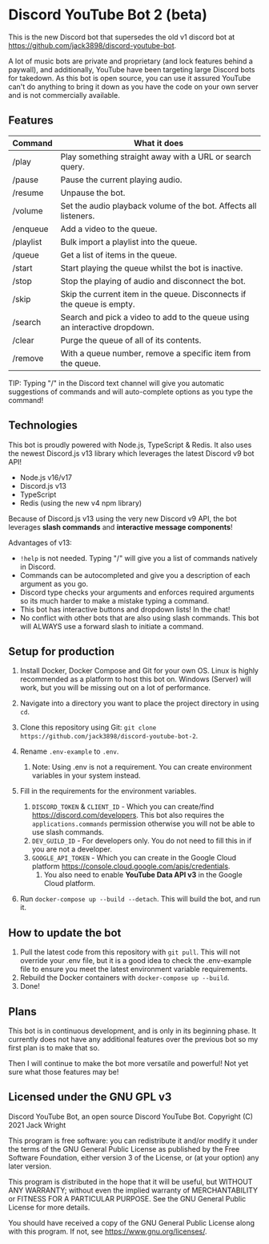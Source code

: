 # Discord YouTube Bot 2 (beta)

This is the new Discord bot that supersedes the old v1 discord bot at https://github.com/jack3898/discord-youtube-bot.

A lot of music bots are private and proprietary (and lock features behind a paywall), and additionally, YouTube have been targeting large Discord bots for takedown. As this bot is open source, you can use it assured YouTube can't do anything to bring it down as you have the code on your own server and is not commercially available.

## Features

| Command   | What it does                                                               |
| --------- | -------------------------------------------------------------------------- |
| /play     | Play something straight away with a URL or search query.                   |
| /pause    | Pause the current playing audio.                                           |
| /resume   | Unpause the bot.                                                           |
| /volume   | Set the audio playback volume of the bot. Affects all listeners.           |
| /enqueue  | Add a video to the queue.                                                  |
| /playlist | Bulk import a playlist into the queue.                                     |
| /queue    | Get a list of items in the queue.                                          |
| /start    | Start playing the queue whilst the bot is inactive.                        |
| /stop     | Stop the playing of audio and disconnect the bot.                          |
| /skip     | Skip the current item in the queue. Disconnects if the queue is empty.     |
| /search   | Search and pick a video to add to the queue using an interactive dropdown. |
| /clear    | Purge the queue of all of its contents.                                    |
| /remove   | With a queue number, remove a specific item from the queue.                |

TIP: Typing "/" in the Discord text channel will give you automatic suggestions of commands and will auto-complete options as you type the command!

## Technologies

This bot is proudly powered with Node.js, TypeScript & Redis.
It also uses the newest Discord.js v13 library which leverages the latest Discord v9 bot API!

- Node.js v16/v17
- Discord.js v13
- TypeScript
- Redis (using the new v4 npm library)

Because of Discord.js v13 using the very new Discord v9 API, the bot leverages **slash commands** and **interactive message components**!

Advantages of v13:

- `!help` is not needed. Typing "/" will give you a list of commands natively in Discord.
- Commands can be autocompleted and give you a description of each argument as you go.
- Discord type checks your arguments and enforces required arguments so its much harder to make a mistake typing a command.
- This bot has interactive buttons and dropdown lists! In the chat!
- No conflict with other bots that are also using slash commands. This bot will ALWAYS use a forward slash to initiate a command.

## Setup for production

1. Install Docker, Docker Compose and Git for your own OS. Linux is highly recommended as a platform to host this bot on. Windows (Server) will work, but you will be missing out on a lot of performance.
2. Navigate into a directory you want to place the project directory in using `cd`.
3. Clone this repository using Git: `git clone https://github.com/jack3898/discord-youtube-bot-2`.
4. Rename `.env-example` to `.env`.
   1. Note: Using .env is not a requirement. You can create environment variables in your system instead.
5. Fill in the requirements for the environment variables.

   1. `DISCORD_TOKEN` & `CLIENT_ID` - Which you can create/find https://discord.com/developers. This bot also requires the `applications.commands` permission otherwise you will not be able to use slash commands.
   2. `DEV_GUILD_ID` - For developers only. You do not need to fill this in if you are not a developer.
   3. `GOOGLE_API_TOKEN` - Which you can create in the Google Cloud platform https://console.cloud.google.com/apis/credentials.
      1. You also need to enable **YouTube Data API v3** in the Google Cloud platform.

6. Run `docker-compose up --build --detach`. This will build the bot, and run it.

## How to update the bot

1. Pull the latest code from this repository with `git pull`. This will not override your .env file, but it is a good idea to check the .env-example file to ensure you meet the latest environment variable requirements.
2. Rebuild the Docker containers with `docker-compose up --build`.
3. Done!

## Plans

This bot is in continuous development, and is only in its beginning phase. It currently does not have any additional features over the previous bot so my first plan is to make that so.

Then I will continue to make the bot more versatile and powerful! Not yet sure what those features may be!

## Licensed under the GNU GPL v3

Discord YouTube Bot, an open source Discord YouTube Bot.
Copyright (C) 2021 Jack Wright

This program is free software: you can redistribute it and/or modify
it under the terms of the GNU General Public License as published by
the Free Software Foundation, either version 3 of the License, or
(at your option) any later version.

This program is distributed in the hope that it will be useful,
but WITHOUT ANY WARRANTY; without even the implied warranty of
MERCHANTABILITY or FITNESS FOR A PARTICULAR PURPOSE. See the
GNU General Public License for more details.

You should have received a copy of the GNU General Public License
along with this program. If not, see <https://www.gnu.org/licenses/>.
